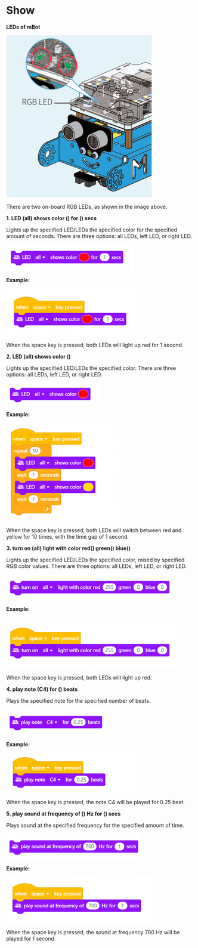 # Show

**LEDs of mBot**

![](../../.gitbook/assets/0%20%289%29.png)

There are two on-board RGB LEDs, as shown in the image above.

**1. LED \(all\) shows color \(\) for \(\) secs**

Lights up the specified LED/LEDs the specified color for the specified amount of seconds. There are three options: all LEDs, left LED, or right LED.

![](../../.gitbook/assets/1%20%2816%29.png)

**Example:**

![](../../.gitbook/assets/2%20%285%29.png)

When the space key is pressed, both LEDs will light up red for 1 second.

**2. LED \(all\) shows color \(\)**

Lights up the specified LED/LEDs the specified color. There are three options: all LEDs, left LED, or right LED.

![](../../.gitbook/assets/3.png)

**Example:**

![](../../.gitbook/assets/4%20%2810%29.png)

When the space key is pressed, both LEDs will switch between red and yellow for 10 times, with the time gap of 1 second.

**3. turn on \(all\) light with color red\(\) green\(\) blue\(\)**

Lights up the specified LED/LEDs the specified color, mixed by specified RGB color values. There are three options: all LEDs, left LED, or right LED.

![](../../.gitbook/assets/5.png)

**Example:**

![](../../.gitbook/assets/6%20%2810%29.png)

When the space key is pressed, both LEDs will light up red.

**4. play note \(C4\) for \(\) beats**

Plays the specified note for the specified number of beats.

![](../../.gitbook/assets/7%20%283%29.png)

**Example:**

![](../../.gitbook/assets/8%20%287%29.png)

When the space key is pressed, the note C4 will be played for 0.25 beat.

**5. play sound at frequency of \(\) Hz for \(\) secs**

Plays sound at the specified frequency for the specified amount of time.

![](../../.gitbook/assets/9%20%286%29.png)

**Example:**

![](../../.gitbook/assets/10%20%282%29.png)

When the space key is pressed, the sound at frequency 700 Hz will be played for 1 second.

